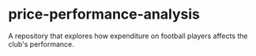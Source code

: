 # price-performance-analysis
A repository that explores how expenditure on football players affects the club's performance.
